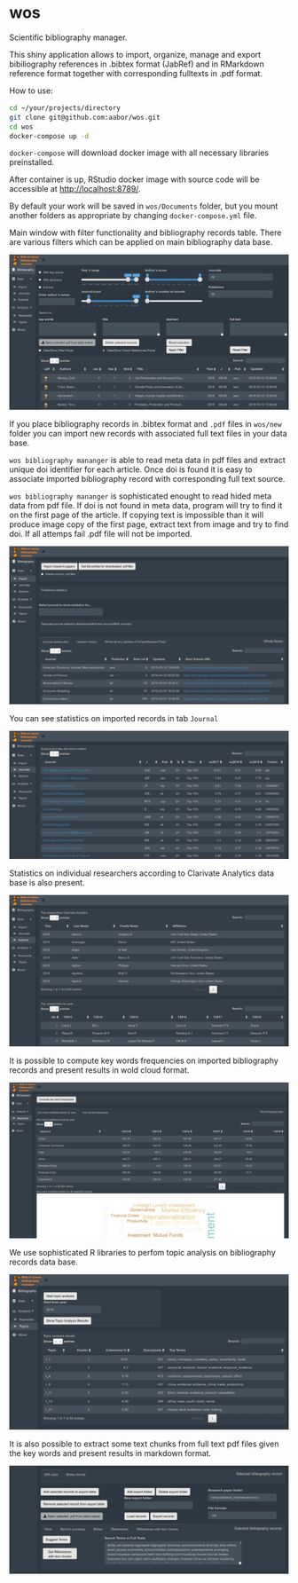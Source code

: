 # wos
Scientific bibliography manager. 

This shiny application allows to import, organize, manage and export bibiliography references in .bibtex format (JabRef) and in RMarkdown reference format together with corresponding fulltexts in .pdf format. 

How to use:

```sh
cd ~/your/projects/directory
git clone git@github.com:aabor/wos.git
cd wos
docker-compose up -d
```

`docker-compose` will download docker image with all necessary libraries preinstalled.

After container is up, RStudio docker image with source code will be accessible at [http://localhost:8789/](http://localhost:8789/).

By default your work will be saved in `wos/Documents` folder, but you mount another folders as appropriate by changing `docker-compose.yml` file.

Main window with filter functionality and bibliography records table. There are various filters which can be applied on main bibliography data base.

![](www/wos1.png)

If you place bibliography records in .bibtex format and `.pdf` files in `wos/new` folder you can import new records with associated full text files in your data base.

`wos bibliography mananger` is able to read meta data in pdf files and extract unique doi identifier for each article. Once doi is found it is easy to associate imported bibliography record with corresponding full text source. 

`wos bibliography mananger` is sophisticated enought to read hided meta data from pdf file. If doi is not found in meta data, program will try to find it on the first page of the article. If copying text is impossible than it will produce image copy of the first page, extract text from image and try to find doi. If all attemps fail .pdf file will not be imported.

![](www/wos2.png)

You can see statistics on imported records in tab `Journal`

![](www/wos3.png)

Statistics on individual researchers according to Clarivate Analytics data base is also present.

![](www/wos4.png)

It is possible to compute key words frequencies on imported bibliography records and present results in wold cloud format.

![](www/wos5.png)

We use sophisticated R libraries to perfom topic analysis on bibliography records data base.

![](www/wos6.png)

It is also possible to extract some text chunks from full text pdf files given the key words and present results in markdown format.

![](www/wos7.png)